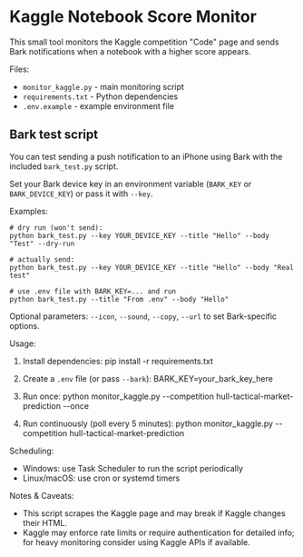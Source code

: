 # Kaggle Notebook Score Monitor

This small tool monitors the Kaggle competition "Code" page and sends Bark notifications when a notebook with a higher score appears.

Files:
- `monitor_kaggle.py` - main monitoring script
- `requirements.txt` - Python dependencies
- `.env.example` - example environment file

Bark test script
----------------

You can test sending a push notification to an iPhone using Bark with the included `bark_test.py` script.

Set your Bark device key in an environment variable (`BARK_KEY` or `BARK_DEVICE_KEY`) or pass it with `--key`.

Examples:

```
# dry run (won't send):
python bark_test.py --key YOUR_DEVICE_KEY --title "Hello" --body "Test" --dry-run

# actually send:
python bark_test.py --key YOUR_DEVICE_KEY --title "Hello" --body "Real test"

# use .env file with BARK_KEY=... and run
python bark_test.py --title "From .env" --body "Hello"
```

Optional parameters: `--icon`, `--sound`, `--copy`, `--url` to set Bark-specific options.

Usage:
1. Install dependencies:
   pip install -r requirements.txt

2. Create a `.env` file (or pass `--bark`):
   BARK_KEY=your_bark_key_here

3. Run once:
   python monitor_kaggle.py --competition hull-tactical-market-prediction --once

4. Run continuously (poll every 5 minutes):
   python monitor_kaggle.py --competition hull-tactical-market-prediction

Scheduling:
- Windows: use Task Scheduler to run the script periodically
- Linux/macOS: use cron or systemd timers

Notes & Caveats:
- This script scrapes the Kaggle page and may break if Kaggle changes their HTML.
- Kaggle may enforce rate limits or require authentication for detailed info; for heavy monitoring consider using Kaggle APIs if available.

